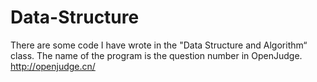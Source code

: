 # Data-Structure
There are some code I have wrote in the "Data Structure and Algorithm“ class. The name of the program is the question number in OpenJudge.   http://openjudge.cn/
